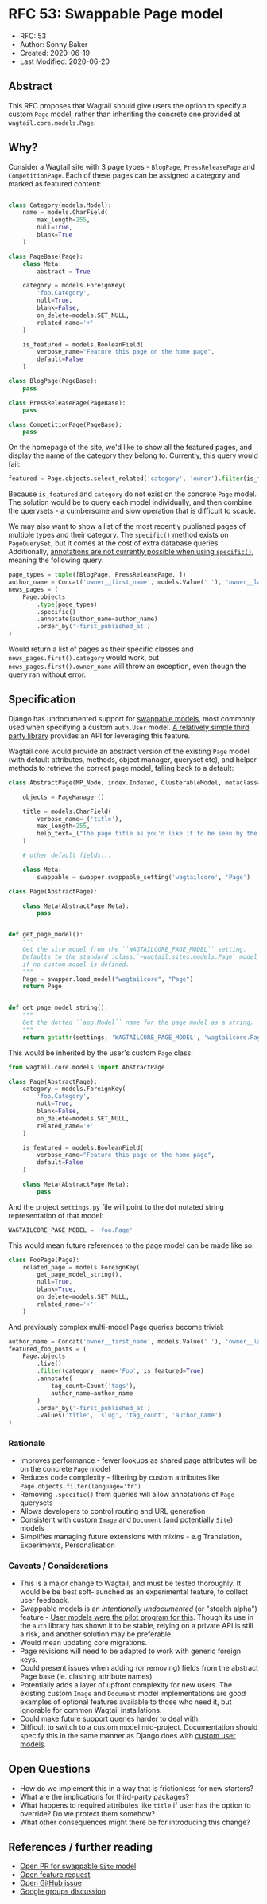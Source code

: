# RFC 53: Swappable Page model

* RFC: 53
* Author: Sonny Baker
* Created: 2020-06-19
* Last Modified: 2020-06-20

## Abstract

This RFC proposes that Wagtail should give users the option to specify a custom `Page` model,
rather than inheriting the concrete one provided at `wagtail.core.models.Page`.

## Why?

Consider a Wagtail site with 3 page types - `BlogPage`, `PressReleasePage` and `CompetitionPage`.
Each of these pages can be assigned a category and marked as featured content:

```python

class Category(models.Model):
    name = models.CharField(
        max_length=255,
        null=True,
        blank=True
    )

class PageBase(Page):
    class Meta:
        abstract = True

    category = models.ForeignKey(
        'foo.Category',
        null=True,
        blank=False,
        on_delete=models.SET_NULL,
        related_name='+'
    )

    is_featured = models.BooleanField(
        verbose_name="Feature this page on the home page",
        default=False
    )

class BlogPage(PageBase):
    pass

class PressReleasePage(PageBase):
    pass

class CompetitionPage(PageBase):
    pass

```

On the homepage of the site, we'd like to show all the featured pages, and display the name
of the category they belong to. Currently, this query would fail:

```python
featured = Page.objects.select_related('category', 'owner').filter(is_featured=True)
```

Because `is_featured` and `category` do not exist on the concrete `Page` model. The solution would
be to query each model individually, and then combine the querysets - a cumbersome and slow operation
that is difficult to scacle.

We may also want to show a list of the most recently published pages of multiple types and their category.
The `specific()` method exists on `PageQuerySet`, but it comes at the cost of extra database queries.
Additionally, [annotations are not currently possible when using `specific()`](https://github.com/wagtail/wagtail/issues/2340#issuecomment-496987132),
meaning the following query:

```python
page_types = tuple([BlogPage, PressReleasePage, ])
author_name = Concat('owner__first_name', models.Value(' '), 'owner__last_name')
news_pages = (
    Page.objects
        .type(page_types)
        .specific()
        .annotate(author_name=author_name)
        .order_by('-first_published_at')
)
```

Would return a list of pages as their specific classes and `news_pages.first().category` would work,
but `news_pages.first().owner_name` will throw an exception, even though the query ran without error.

## Specification

Django has undocumented support for [swappable models](https://code.djangoproject.com/ticket/19103),
most commonly used when specifying a custom `auth.User` model.
[A relatively simple third party library](https://github.com/wq/django-swappable-models) provides an
API for leveraging this feature.

Wagtail core would provide an abstract version of the existing `Page` model
(with default attributes, methods, object manager, queryset etc), and helper methods to retrieve the
correct page model, falling back to a default:

```python
class AbstractPage(MP_Node, index.Indexed, ClusterableModel, metaclass=PageBase):

    objects = PageManager()

    title = models.CharField(
        verbose_name=_('title'),
        max_length=255,
        help_text=_("The page title as you'd like it to be seen by the public")
    )

    # other default fields...

    class Meta:
        swappable = swapper.swappable_setting('wagtailcore', 'Page')

class Page(AbstractPage):

    class Meta(AbstractPage.Meta):
        pass


def get_page_model():
    """
    Get the site model from the ``WAGTAILCORE_PAGE_MODEL`` setting.
    Defaults to the standard :class:`~wagtail.sites.models.Page` model
    if no custom model is defined.
    """
    Page = swapper.load_model("wagtailcore", "Page")
    return Page


def get_page_model_string():
    """
    Get the dotted ``app.Model`` name for the page model as a string.
    """
    return getattr(settings, 'WAGTAILCORE_PAGE_MODEL', 'wagtailcore.Page')

```

This would be inherited by the user's custom `Page` class:

```python
from wagtail.core.models import AbstractPage

class Page(AbstractPage):
    category = models.ForeignKey(
        'foo.Category',
        null=True,
        blank=False,
        on_delete=models.SET_NULL,
        related_name='+'
    )

    is_featured = models.BooleanField(
        verbose_name="Feature this page on the home page",
        default=False
    )

    class Meta(AbstractPage.Meta):
        pass
```

And the project `settings.py` file will point to the dot notated string representation of that model:

```python
WAGTAILCORE_PAGE_MODEL = 'foo.Page'
```

This would mean future references to the page model can be made like so:

```python
class FooPage(Page):
    related_page = models.ForeignKey(
        get_page_model_string(),
        null=True,
        blank=True,
        on_delete=models.SET_NULL,
        related_name='+'
    )
```

And previously complex multi-model Page queries become trivial:

```python
author_name = Concat('owner__first_name', models.Value(' '), 'owner__last_name')
featured_foo_posts = (
    Page.objects
        .live()
        .filter(category__name='Foo', is_featured=True)
        .annotate(
            tag_count=Count('tags'),
            author_name=author_name
        )
        .order_by('-first_published_at')
        .values('title', 'slug', 'tag_count', 'author_name')
)
```


### Rationale
* Improves performance - fewer lookups as shared page attributes will be on the concrete `Page` model
* Reduces code complexity - filtering by custom attributes like `Page.objects.filter(language='fr')`
* Removing `.specific()` from queries will allow annotations of `Page` querysets
* Allows developers to control routing and URL generation
* Consistent with custom `Image` and `Document` (and [potentially `Site`](https://github.com/wagtail/wagtail/pull/5457)) models
* Simplifies managing future extensions with mixins - e.g Translation, Experiments, Personalisation

### Caveats / Considerations
* This is a major change to Wagtail, and must be tested thoroughly. It would be be best soft-launched
as an experimental feature, to collect user feedback.
* Swappable models is an _intentionally undocumented_ (or "stealth alpha") feature -
[User models were the pilot program for this](https://code.djangoproject.com/ticket/19103). Though its
use in the `auth` library has shown it to be stable, relying on a private API is still a risk, and another solution may be preferable.
* Would mean updating core migrations.
* Page revisions will need to be adapted to work with generic foreign keys.
* Could present issues when adding (or removing) fields from the abstract Page base (ie. clashing attribute names).
* Potentially adds a layer of upfront complexity for new users. The existing custom `Image` and
`Document` model implementations are good examples of optional features available to those who need it,
but ignorable for common Wagtail installations.
* Could make future support queries harder to deal with.
* Difficult to switch to a custom model mid-project. Documentation should specify this in the same
manner as Django does with [custom user models](https://docs.djangoproject.com/en/3.0/topics/auth/customizing/#changing-to-a-custom-user-model-mid-project).

## Open Questions
* How do we implement this in a way that is frictionless for new starters?
* What are the implications for third-party packages?
* What happens to required attributes like `title` if user has the option to override? Do we protect them somehow?
* What other consequences might there be for introducing this change?

## References / further reading
* [Open PR for swappable `Site` model](https://github.com/wagtail/wagtail/pull/5457/)
* [Open feature request](https://github.com/wagtail/wagtail/issues/3282)
* [Open GitHub issue](https://github.com/wagtail/wagtail/issues/836)
* [Google groups discussion](https://groups.google.com/forum/#!msg/wagtail/4459qj1tNiU/D91COykMSmcJ)

